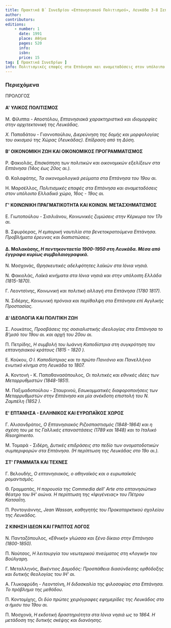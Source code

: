 ```yaml
---
title: Πρακτικά Β΄ Συνεδρίου «Επτανησιακού Πολιτισμού», Λευκάδα 3-8 Σεπτεμβρίου 1984
author: 
contributors: 
editions: 
    - number: 1
      date: 1991
      place: Αθήνα
      pages: 520
      info: 
      isbn: 
      price: 15
tag: [ Πρακτικά Συνεδρίων ]
info: Πολιτισμικές επαφές στα Επτάνησα και αναμεταδόσεις στον υπόλοιπο Ελλαδικό χώρο, 16ος-20ός αι.
---
```


### Περιεχόμενα

ΠΡΟΛΟΓΟΣ

#### Α' ΥΛΙΚΟΣ ΠΟΛΙΤΙΣΜΟΣ

Μ. Φίλιππα - Αποστόλου, *Επτανησιακά χαρακτηριστικά και ιδιομορφίες στην αρχιτεκτονική της Λευκάδας.*

*X.* Παπαδάτου - Γιαννοπούλου, *Διερεύνηση της δομής και μορφολογίας του οικισμού της Χώρας \(Λευκάδας\). Επίδραση από τη Δύση.*

#### Β' ΟΙΚΟΝΟΜΙΚΗ ΖΩΗ ΚΑΙ ΟΙΚΟΝΟΜΙΚΟΣ ΠΡΟΓΡΑΜΜΑΤΙΣΜΟΣ

Ρ. Φακιολάς, *Επισκόπηση των πολιτικών και οικονομικών εξελίξεων στα Επτάνησα \(14ος έως 20ος αι.\).*

Θ. Καλαφάτης, *Τα οικονομολογικά ρεύματα στα Επτάνησα του 19ου αι.*

Η. Μαρσέλλος, *Πολιτισμικές επαφές στα Επτάνησα και αναμεταδόσεις στον υπόλοιπο Ελλαδικό χώρο, 16ος - 19ος αι.*

#### Γ' ΚΟΙΝΩΝΙΚΗ ΠΡΑΓΜΑΤΙΚΟΤΗΤΑ ΚΑΙ ΚΟΙΝΩΝ. ΜΕΤΑΣΧΗΜΑΤΙΣΜΟΣ

Ε. Γιωτοπούλου - Σισιλιάνου, *Κοινωνικές ζυμώσεις στην Κέρκυρα τον 17ο αι.*

Β. Σφυρόερας, *Η εμπορική ναυτιλία στα βενετοκρατούμενα Επτάνησα. Προβλήματα έρευνας και διαπιστώσεις.*

#### Δ. Μαλακάσης, *Η πεντηκονταετία 1900-1950 στη Λευκάδα. Μέσα από έγγραφα κυρίως συμβολαιογραφικά.*

Ν. Μοσχονάς, *Θρησκευτικές αδελφότητες λαϊκών στα Ιόνια νησιά.*

Ν. Φακιολάς, *Λαϊκά κινήματα στα Ιόνια νησιά και στην υπόλοιπη Ελλάδα \(1815-1870\).*

Γ. Λεοντσίνης, *Κοινωνική και πολιτική αλλαγή στα Επτάνησα \(1780* *1817\).*

Ν. Σιδέρης, *Κοινωνική πρόνοια και περίθαλψη στα Επτάνησα επί Αγγλικής Προστασίας.*

#### Δ' ΙΔΕΟΛΟΓΙΑ ΚΑΙ ΠΟΛΙΤΙΚΗ ΖΩΗ

Σ. Λουκάτος, *Προσβάσεις της σοσιαλιστικής ιδεολογίας στα Επτάνησα το Β'μισό του 19ου αι. και αρχή του 20ου αι.*

Π. Πετρίδης, *Η συμβολή του Ιωάννη Καποδίστρια στη συγκρότηση του επτανησιακού κράτους \(1815 - 1820 \).*

Ε. Κούκου, *Ο I. Καποδίστριας και το πρώτο Πανιόνιο και Πανελλήνιο ενωτικό κίνημα στη Λευκάδα το 1807.*

Α. Κοντονή - Κ. Παπαθανασόπουλος, *Οι πολιτικές και εθνικές ιδέες των Μεταρρυθμιστών \(1848-1851\).*

Μ. Παξιμαδοπούλου - Σταυρινού, *Εσωκομματικές διαφοροποιήσεις των Μεταρρυθμιστών στην Επτάνησο και μία ανέκδοτη επιστολή του Ν. Ζαμπέλη \(1852 \).*

#### Ε' ΕΠΤΑΝΗΣΑ - ΕΛΛΗΝΙΚΟΣ ΚΑΙ ΕΥΡΩΠΑΪΚΟΣ ΧΩΡΟΣ

Γ. Αλισανδράτος, *Ο Επτανησιακός Ριζοσπαστισμός \(1848-1864\) και η σχέση του με τις Γαλλικές επαναστάσεις \(1789 και 1848\) και το Ιταλικό Risorgimento.*

Μ. Τομαρά - Σιδέρη, *Δυτικές επιδράσεις στο πεδίο των ονοματοδοτικών συμπεριφορών στα Επτάνησα. \(Η περίπτωση της Λευκάδας στο 19ο αι.\).*

#### ΣΤ' ΓΡΑΜΜΑΤΑ ΚΑΙ ΤΕΧΝΕΣ

Γ. Βελουδής, *Ο επτανησιακός, ο αθηναϊκός και ο ευρωπαϊκός ρομαντισμός.*

Θ. Γραμματάς, *Η παρουσία της Commedia dell’ Arte στο επτανησιώτικο θέατρο του ΙΗ' αιώνα. Η περίπτωση της «Ιφιγένειας» του Πέτρου Κατσαΐτη.*

Π. Ροντογιάννης, *Jean Wassan, καθηγητής του Προκαταρκτικού σχολείου της Λευκάδος.*

#### Ζ ΚΙΝΗΣΗ ΙΔΕΩΝ ΚΑΙ ΓΡΑΠΤΟΣ ΛΟΓΟΣ

Ν. Πανταζόπουλος, *«Εθνική» γλώσσα και ξένο δίκαιο στην Επτάνησο \(1800-1850\).*

Π. Νούτσος, *Η λειτουργία του νεωτερικού πνεύματος στη «Λογική» του Βούλγαρη.*

Γ. Μεταλληνός, *Βικέντιος Δαμοδός: Προσπάθεια διασύνδεσης ορθόδοξης και δυτικής θεολογίας του ΙΗ' αι.*

Α. Γλυκοφρύδη - Λεοντσίνη, *Η διδασκαλία της φιλοσοφίας στα Επτάνησα. Το πρόβλημα της μεθόδου.*

Π. Κοντομίχης, *Οι δύο πρώτες χειρόγραφες εφημερίδες της Λευκάδος στο α ήμισυ του 19ου αι.*

Π. Μοσχονά, *Η εκδοτική δραστηριότητα στα Ιόνια νησιά ως το 1864. Η μετάδοση της δυτικής σκέψης και διανόησης.*